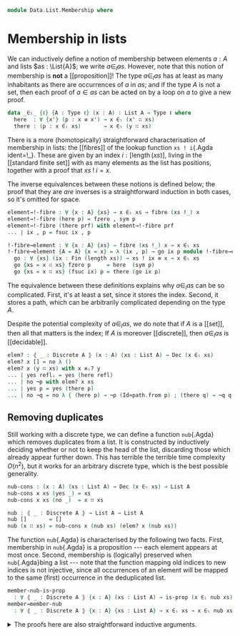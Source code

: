 <!--
```agda
open import 1Lab.Prelude

open import Data.List.Properties
open import Data.List.Base
open import Data.Dec.Base
open import Data.Fin.Base
open import Data.Sum.Base
open import Data.Id.Base
open import Data.Bool

open import Meta.Idiom
```
-->

```agda
module Data.List.Membership where
```

<!--
```agda
private variable
  ℓ ℓ' : Level
  A B : Type ℓ
  P Q : A → Type ℓ'
  x y : A
  xs ys : List A
```
-->

# Membership in lists

We can inductively define a notion of membership between elements $a :
A$ and lists $as : \List{A}$; we write $a \in_l as$. However, note that
this notion of membership is **not** a [[proposition]]! The type $a
\in_l as$ has at least as many inhabitants as there are occurrences of
$a$ in $as$; and if the type $A$ is not a set, then each proof of $a \in
as$ can be acted on by a loop on $a$ to give a new proof.

```agda
data _∈ₗ_ {ℓ} {A : Type ℓ} (x : A) : List A → Type ℓ where
  here  : ∀ {x'} (p : x ≡ x') → x ∈ₗ (x' ∷ xs)
  there : (p : x ∈ₗ xs)       → x ∈ₗ (y ∷ xs)
```

There is a more (homotopically) straightforward characterisation of
membership in lists: the [[fibres]] of the lookup function `xs !
i`{.Agda ident=!_}. These are given by an index $i :
[\operatorname{length}(xs)]$, living in the [[standard finite set]] with
as many elements as the list has positions, together with a proof that
$xs \mathbin{!} i = x$.

The inverse equivalences between these notions is defined below; the
proof that they are _are_ inverses is a straightforward induction in
both cases, so it's omitted for space.

```agda
element→!-fibre : ∀ {x : A} {xs} → x ∈ₗ xs → fibre (xs !_) x
element→!-fibre (here p) = fzero , sym p
element→!-fibre (there prf) with element→!-fibre prf
... | ix , p = fsuc ix , p

!-fibre→element : ∀ {x : A} {xs} → fibre (xs !_) x → x ∈ₗ xs
!-fibre→element {A = A} {x = x} = λ (ix , p) → go ix p module !-fibre→element where
  go : ∀ {xs} (ix : Fin (length xs)) → xs ! ix ≡ x → x ∈ₗ xs
  go {xs = x ∷ xs} fzero p     = here  (sym p)
  go {xs = x ∷ xs} (fsuc ix) p = there (go ix p)
```

The equivalence between these definitions explains why $a \in_l as$ can
be so complicated. First, it's at least a set, since it stores the
index. Second, it stores a path, which can be arbitrarily complicated
depending on the type $A$.

<!--
```agda
!-fibre→element→fibre : ∀ {x : A} {xs} (f : fibre (xs !_) x) → element→!-fibre (!-fibre→element f) ≡ f
!-fibre→element→fibre {A = A} {x = x} (ix , p) = go ix p where
  go : ∀ {xs} (ix : Fin (length xs)) (p : xs ! ix ≡ x) → element→!-fibre (!-fibre→element.go {xs = xs} ix p) ≡ (ix , p)
  go {xs = x ∷ xs} fzero p     = refl
  go {xs = x ∷ xs} (fsuc ix) p = Σ-pathp (ap fsuc (ap fst p')) (ap snd p')
    where p' = go {xs = xs} ix p

element→!-fibre→element : ∀ {x : A} {xs} (p : x ∈ₗ xs) → p ≡ !-fibre→element (element→!-fibre p)
element→!-fibre→element (here p)  = refl
element→!-fibre→element (there p) = ap there (element→!-fibre→element p)

element≃!-fibre : ∀ {x : A} {xs} → (x ∈ₗ xs) ≃ fibre (xs !_) x
element≃!-fibre .fst = element→!-fibre
element≃!-fibre .snd = is-iso→is-equiv λ where
  .is-iso.inv  p → !-fibre→element p
  .is-iso.rinv p → !-fibre→element→fibre p
  .is-iso.linv p → sym (element→!-fibre→element p)
```
-->

Despite the potential complexity of $a \in_l as$, we do note that if $A$
is a [[set]], then all that matters is the index; If $A$ is moreover
[[discrete]], then $a \in_l as$ is [[decidable]].

```agda
elem? : ⦃ _ : Discrete A ⦄ (x : A) (xs : List A) → Dec (x ∈ₗ xs)
elem? x [] = no λ ()
elem? x (y ∷ xs) with x ≡ᵢ? y
... | yes reflᵢ = yes (here refl)
... | no ¬p with elem? x xs
... | yes p = yes (there p)
... | no ¬q = no λ { (here p) → ¬p (Id≃path.from p) ; (there q) → ¬q q }
```

<!--
```agda
instance
  Dec-∈ₗ : ⦃ _ : Discrete A ⦄ {x : A} {xs : List A} → Dec (x ∈ₗ xs)
  Dec-∈ₗ {x = x} {xs} = elem? x xs
```
-->

## Removing duplicates

Still working with a discrete type, we can define a function
`nub`{.Agda} which removes duplicates from a list. It is constructed by
inductively deciding whether or not to keep the head of the list,
discarding those which already appear further down. This has terrible
the terrible time complexity $O(n^2)$, but it works for an arbitrary
discrete type, which is the best possible generality.

```agda
nub-cons : (x : A) (xs : List A) → Dec (x ∈ₗ xs) → List A
nub-cons x xs (yes _) = xs
nub-cons x xs (no _)  = x ∷ xs

nub : ⦃ _ : Discrete A ⦄ → List A → List A
nub []       = []
nub (x ∷ xs) = nub-cons x (nub xs) (elem? x (nub xs))
```

The function `nub`{.Agda} is characterised by the following two facts.
First, membership in `nub`{.Agda} is a proposition --- each element
appears at most once. Second, membership is (logically) preserved when
`nub`{.Agda}bing a list --- note that the function mapping old indices
to new indices is not injective, since all occurrences of an element
will be mapped to the same (first) occurrence in the deduplicated list.

```agda
member-nub-is-prop
  : ∀ ⦃ _ : Discrete A ⦄ {x : A} (xs : List A) → is-prop (x ∈ₗ nub xs)
member→member-nub
  : ∀ ⦃ _ : Discrete A ⦄ {x : A} {xs : List A} → x ∈ₗ xs → x ∈ₗ nub xs
```

<details>
<summary>The proofs here are also straightforward inductive arguments.</summary>

```agda
member-nub-is-prop (x ∷ xs) p1 p2 with elem? x (nub xs) | p1 | p2
... | yes p | p1 | p2 = member-nub-is-prop xs p1 p2
... | no ¬p | here  p1 | here  p2 = ap _∈ₗ_.here (Discrete→is-set auto _ _ p1 p2)
... | no ¬p | here  p1 | there p2 = absurd (¬p (subst (_∈ₗ nub xs) p1 p2))
... | no ¬p | there p1 | here  p2 = absurd (¬p (subst (_∈ₗ nub xs) p2 p1))
... | no ¬p | there p1 | there p2 = ap there (member-nub-is-prop xs p1 p2)

member→member-nub {xs = x ∷ xs} (here p) with elem? x (nub xs)
... | yes x∈nub = subst (_∈ₗ nub xs) (sym p) x∈nub
... | no ¬x∈nub = here p
member→member-nub {xs = x ∷ xs} (there α) with elem? x (nub xs)
... | yes x∈nub = member→member-nub α
... | no ¬x∈nub = there (member→member-nub α)
```

</details>

<!--
```agda
!-tabulate : ∀ {n} (f : Fin n → A) i → tabulate f ! i ≡ f (cast (length-tabulate f) i)
!-tabulate {n = suc n} f fzero    = refl
!-tabulate {n = suc n} f (fsuc i) = !-tabulate (f ∘ fsuc) i

!-tabulate-fibre : ∀ {n} (f : Fin n → A) x → fibre (tabulate f !_) x ≃ fibre f x
!-tabulate-fibre f x = Σ-ap (cast (length-tabulate f) , cast-is-equiv _) λ i →
  path→equiv (ap (_≡ x) (!-tabulate f i))

member-tabulate : ∀ {n} (f : Fin n → A) x → (x ∈ₗ tabulate f) ≃ fibre f x
member-tabulate f x = element≃!-fibre ∙e !-tabulate-fibre f x
```
-->

<!--
```agda
map-member
  : ∀ {A : Type ℓ} {B : Type ℓ'} (f : A → B) {x : A} {xs : List A}
  → x ∈ₗ xs → f x ∈ₗ map f xs
map-member f (here p)  = here (ap f p)
map-member f (there x) = there (map-member f x)

++-memberₗ : x ∈ₗ xs → x ∈ₗ (xs ++ ys)
++-memberₗ (here p)  = here p
++-memberₗ (there p) = there (++-memberₗ p)

++-memberᵣ : x ∈ₗ ys → x ∈ₗ (xs ++ ys)
++-memberᵣ {xs = []}     p = p
++-memberᵣ {xs = x ∷ xs} p = there (++-memberᵣ p)
```
-->

<!--
```agda
any-one-of
  : ∀ {ℓ} {A : Type ℓ}
  → (f : A → Bool)
  → (x : A) (xs : List A)
  → x ∈ₗ xs → f x ≡ true
  → any-of f xs ≡ true
any-one-of f x (y ∷ xs) (here x=y) x-true =
  ap₂ or (subst (λ e → f e ≡ true) x=y x-true) refl
any-one-of f x (y ∷ xs) (there x∈xs) x-true =
  ap₂ or refl (any-one-of f x xs x∈xs x-true) ∙ or-truer _
```
-->
